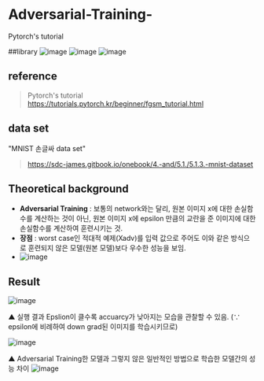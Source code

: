 # Adversarial-Training-
Pytorch's tutorial

##library
![image](https://user-images.githubusercontent.com/73246476/153521941-bba2b912-6571-44ec-b3cc-01c7ffcd018d.png)
![image](https://user-images.githubusercontent.com/73246476/153521977-f84f6801-5503-4d15-906c-db376ae45fe2.png)
![image](https://user-images.githubusercontent.com/73246476/153521991-68da9df8-c2f2-4a24-8953-1337a0d84362.png)

## reference
> Pytorch's tutorial
> https://tutorials.pytorch.kr/beginner/fgsm_tutorial.html

## data set
"MNIST 손글싸 data set"
>https://sdc-james.gitbook.io/onebook/4.-and/5.1./5.1.3.-mnist-dataset

## Theoretical background
- **Adversarial Training** : 보통의 network와는 달리, 원본 이미지 x에 대한 손실함수를 계산하는 것이 아닌, 
                                           원본 이미지 x에 epsilon 만큼의 교란을 준 이미지에 대한 손실함수를 계산하여 훈련시키는 것.
- **장점** : worst case인 적대적 예제(Xadv)를 입력 값으로 주어도 이와 같은 방식으로 훈련되지 않은 모델(원본 모델)보다 우수한 성능을 보임.
- ![image](https://user-images.githubusercontent.com/73246476/153522287-9a800a22-e6f0-4d8c-a023-14692bad6aca.png)

## Result
![image](https://user-images.githubusercontent.com/73246476/153522324-87c0d0c8-f33a-4750-810e-f067bfa21d9b.png)

▲ 실행 결과
Epslion이 클수록 accuarcy가 낮아지는 모습을 관찰할 수 있음.
(∵ epsilon에 비례하여 down grad된 이미지를 학습시키므로)

![image](https://user-images.githubusercontent.com/73246476/153522370-b5a4fd61-9939-4a1e-9db2-c5a474044b54.png)

▲ Adversarial Training한 모델과 그렇지 않은 일반적인 방법으로 학습한 모델간의 성능 차이
![image](https://user-images.githubusercontent.com/73246476/153522449-866fdd10-d583-4de2-b71f-21fbf64935ce.png)


